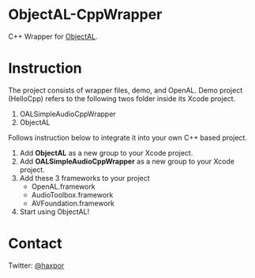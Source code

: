 # ObjectAL-CppWrapper

C++ Wrapper for [ObjectAL](https://github.com/kstenerud/ObjectAL-for-iPhone).

# Instruction
The project consists of wrapper files, demo, and OpenAL. Demo project (HelloCpp) refers to the following twos folder inside its Xcode project.

1. OALSimpleAudioCppWrapper
2. ObjectAL

Follows instruction below to integrate it into your own C++ based project.

1. Add **ObjectAL** as a new group to your Xcode project.
2. Add **OALSimpleAudioCppWrapper** as a new group to your Xcode project.
3. Add these 3 frameworks to your project
	* OpenAL.framework
	* AudioToolbox.framework
	* AVFoundation.framework
4. Start using ObjectAL!


# Contact
Twitter: [@haxpor](https://twitter.com/haxpor)
